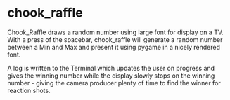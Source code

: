 # chook_raffle
Chook_Raffle draws a random number using large font for display on a TV.
With a press of the spacebar, chook_raffle will generate a random number between a Min and Max and present it using pygame in a nicely rendered font.

A log is written to the Terminal which updates the user on progress and gives the winning number while the display slowly stops on the winning number - giving the camera producer plenty of time to find the winner for reaction shots.


